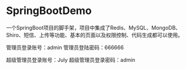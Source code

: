 # SpringBootDemo
一个SpringBoot项目的脚手架，项目中集成了Redis、MySQL、MongoDB、Shiro、短信、上传等功能、基本的页面以及权限控制、代码生成都可以使用。

管理员登录账号：admin
管理员登陆密码：666666


超级管理员登录账号：July
超级管理员登录密码：admin
